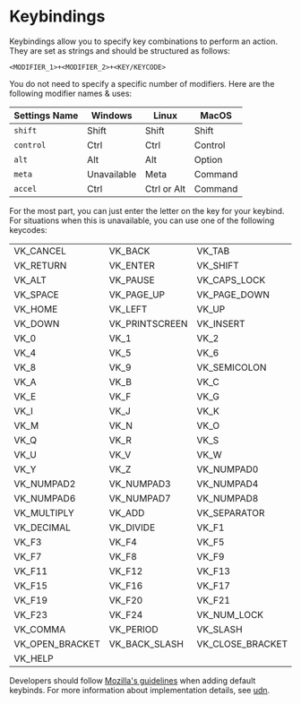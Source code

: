 # Keybindings

Keybindings allow you to specify key combinations to perform an action. They are set as strings and should be structured as follows:

```
<MODIFIER_1>+<MODIFIER_2>+<KEY/KEYCODE>
```

You do not need to specify a specific number of modifiers. Here are the following modifier names & uses:

| Settings Name | Windows     | Linux       | MacOS   |
| ------------- | ----------- | ----------- | ------- |
| `shift`       | Shift       | Shift       | Shift   |
| `control`     | Ctrl        | Ctrl        | Control |
| `alt`         | Alt         | Alt         | Option  |
| `meta`        | Unavailable | Meta        | Command |
| `accel`       | Ctrl        | Ctrl or Alt | Command |

For the most part, you can just enter the letter on the key for your keybind. For situations when this is unavailable, you can use one of the following keycodes:

|                 |                |                  |                |
| --------------- | -------------- | ---------------- | -------------- |
| VK_CANCEL       | VK_BACK        | VK_TAB           | VK_CLEAR       |
| VK_RETURN       | VK_ENTER       | VK_SHIFT         | VK_CONTROL     |
| VK_ALT          | VK_PAUSE       | VK_CAPS_LOCK     | VK_ESCAPE      |
| VK_SPACE        | VK_PAGE_UP     | VK_PAGE_DOWN     | VK_END         |
| VK_HOME         | VK_LEFT        | VK_UP            | VK_RIGHT       |
| VK_DOWN         | VK_PRINTSCREEN | VK_INSERT        | VK_DELETE      |
| VK_0            | VK_1           | VK_2             | VK_3           |
| VK_4            | VK_5           | VK_6             | VK_7           |
| VK_8            | VK_9           | VK_SEMICOLON     | VK_EQUALS      |
| VK_A            | VK_B           | VK_C             | VK_D           |
| VK_E            | VK_F           | VK_G             | VK_H           |
| VK_I            | VK_J           | VK_K             | VK_L           |
| VK_M            | VK_N           | VK_O             | VK_P           |
| VK_Q            | VK_R           | VK_S             | VK_T           |
| VK_U            | VK_V           | VK_W             | VK_X           |
| VK_Y            | VK_Z           | VK_NUMPAD0       | VK_NUMPAD1     |
| VK_NUMPAD2      | VK_NUMPAD3     | VK_NUMPAD4       | VK_NUMPAD5     |
| VK_NUMPAD6      | VK_NUMPAD7     | VK_NUMPAD8       | VK_NUMPAD9     |
| VK_MULTIPLY     | VK_ADD         | VK_SEPARATOR     | VK_SUBTRACT    |
| VK_DECIMAL      | VK_DIVIDE      | VK_F1            | VK_F2          |
| VK_F3           | VK_F4          | VK_F5            | VK_F6          |
| VK_F7           | VK_F8          | VK_F9            | VK_F10         |
| VK_F11          | VK_F12         | VK_F13           | VK_F14         |
| VK_F15          | VK_F16         | VK_F17           | VK_F18         |
| VK_F19          | VK_F20         | VK_F21           | VK_F22         |
| VK_F23          | VK_F24         | VK_NUM_LOCK      | VK_SCROLL_LOCK |
| VK_COMMA        | VK_PERIOD      | VK_SLASH         | VK_BACK_QUOTE  |
| VK_OPEN_BRACKET | VK_BACK_SLASH  | VK_CLOSE_BRACKET | VK_QUOTE       |
| VK_HELP         |

Developers should follow [Mozilla's guidelines](https://website-archive.mozilla.org/www.mozilla.org/access/access/keyboard/) when adding default keybinds. For more information about implementation details, see [udn](https://udn.realityripple.com/docs/Archive/Mozilla/XUL/Tutorial/Keyboard_Shortcuts).
